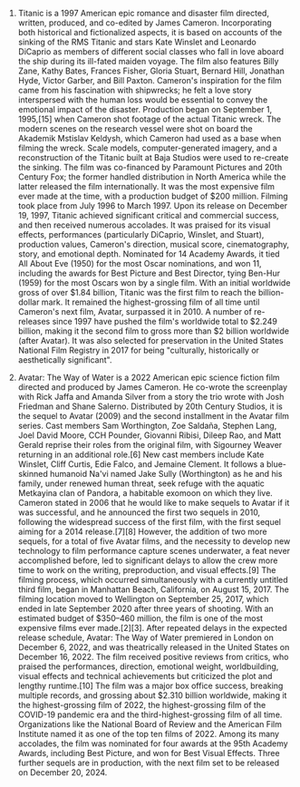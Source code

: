1. Titanic is a 1997 American epic romance and disaster film directed, written, produced, and co-edited by James Cameron. Incorporating both historical and fictionalized aspects, it is based on accounts of the sinking of the RMS Titanic and stars Kate Winslet and Leonardo DiCaprio as members of different social classes who fall in love aboard the ship during its ill-fated maiden voyage. The film also features Billy Zane, Kathy Bates, Frances Fisher, Gloria Stuart, Bernard Hill, Jonathan Hyde, Victor Garber, and Bill Paxton. Cameron's inspiration for the film came from his fascination with shipwrecks; he felt a love story interspersed with the human loss would be essential to convey the emotional impact of the disaster. Production began on September 1, 1995,[15] when Cameron shot footage of the actual Titanic wreck. The modern scenes on the research vessel were shot on board the Akademik Mstislav Keldysh, which Cameron had used as a base when filming the wreck. Scale models, computer-generated imagery, and a reconstruction of the Titanic built at Baja Studios were used to re-create the sinking. The film was co-financed by Paramount Pictures and 20th Century Fox; the former handled distribution in North America while the latter released the film internationally. It was the most expensive film ever made at the time, with a production budget of $200 million. Filming took place from July 1996 to March 1997. Upon its release on December 19, 1997, Titanic achieved significant critical and commercial success, and then received numerous accolades. It was praised for its visual effects, performances (particularly DiCaprio, Winslet, and Stuart), production values, Cameron's direction, musical score, cinematography, story, and emotional depth. Nominated for 14 Academy Awards, it tied All About Eve (1950) for the most Oscar nominations, and won 11, including the awards for Best Picture and Best Director, tying Ben-Hur (1959) for the most Oscars won by a single film. With an initial worldwide gross of over $1.84 billion, Titanic was the first film to reach the billion-dollar mark. It remained the highest-grossing film of all time until Cameron's next film, Avatar, surpassed it in 2010. A number of re-releases since 1997 have pushed the film's worldwide total to $2.249 billion, making it the second film to gross more than $2 billion worldwide (after Avatar). It was also selected for preservation in the United States National Film Registry in 2017 for being "culturally, historically or aesthetically significant".

2. Avatar: The Way of Water is a 2022 American epic science fiction film directed and produced by James Cameron. He co-wrote the screenplay with Rick Jaffa and Amanda Silver from a story the trio wrote with Josh Friedman and Shane Salerno. Distributed by 20th Century Studios, it is the sequel to Avatar (2009) and the second installment in the Avatar film series. Cast members Sam Worthington, Zoe Saldaña, Stephen Lang, Joel David Moore, CCH Pounder, Giovanni Ribisi, Dileep Rao, and Matt Gerald reprise their roles from the original film, with Sigourney Weaver returning in an additional role.[6] New cast members include Kate Winslet, Cliff Curtis, Edie Falco, and Jemaine Clement. It follows a blue-skinned humanoid Na'vi named Jake Sully (Worthington) as he and his family, under renewed human threat, seek refuge with the aquatic Metkayina clan of Pandora, a habitable exomoon on which they live. Cameron stated in 2006 that he would like to make sequels to Avatar if it was successful, and he announced the first two sequels in 2010, following the widespread success of the first film, with the first sequel aiming for a 2014 release.[7][8] However, the addition of two more sequels, for a total of five Avatar films, and the necessity to develop new technology to film performance capture scenes underwater, a feat never accomplished before, led to significant delays to allow the crew more time to work on the writing, preproduction, and visual effects.[9] The filming process, which occurred simultaneously with a currently untitled third film, began in Manhattan Beach, California, on August 15, 2017. The filming location moved to Wellington on September 25, 2017, which ended in late September 2020 after three years of shooting. With an estimated budget of $350–460 million, the film is one of the most expensive films ever made.[2][3]. After repeated delays in the expected release schedule, Avatar: The Way of Water premiered in London on December 6, 2022, and was theatrically released in the United States on December 16, 2022. The film received positive reviews from critics, who praised the performances, direction, emotional weight, worldbuilding, visual effects and technical achievements but criticized the plot and lengthy runtime.[10] The film was a major box office success, breaking multiple records, and grossing about $2.310 billion worldwide, making it the highest-grossing film of 2022, the highest-grossing film of the COVID-19 pandemic era and the third-highest-grossing film of all time. Organizations like the National Board of Review and the American Film Institute named it as one of the top ten films of 2022. Among its many accolades, the film was nominated for four awards at the 95th Academy Awards, including Best Picture, and won for Best Visual Effects. Three further sequels are in production, with the next film set to be released on December 20, 2024.
